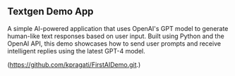 ## Textgen Demo App

A simple AI-powered application that uses OpenAI's GPT model to generate human-like text responses based on user input. Built using Python and the OpenAI API, this demo showcases how to send user prompts and receive intelligent replies using the latest GPT-4 model.


(https://github.com/kpragati/FirstAIDemo.git.)


